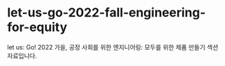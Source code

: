 # let-us-go-2022-fall-engineering-for-equity
let us: Go! 2022 가을, 공정 사회를 위한 엔지니어링: 모두를 위한 제품 만들기 섹션 자료입니다.
